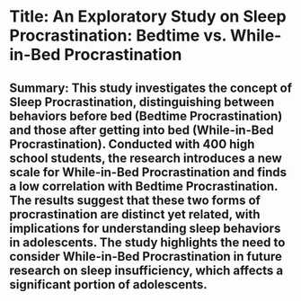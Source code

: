 # Title: An Exploratory Study on Sleep Procrastination: Bedtime vs. While-in-Bed Procrastination

## Summary: This study investigates the concept of Sleep Procrastination, distinguishing between behaviors before bed (Bedtime Procrastination) and those after getting into bed (While-in-Bed Procrastination). Conducted with 400 high school students, the research introduces a new scale for While-in-Bed Procrastination and finds a low correlation with Bedtime Procrastination. The results suggest that these two forms of procrastination are distinct yet related, with implications for understanding sleep behaviors in adolescents. The study highlights the need to consider While-in-Bed Procrastination in future research on sleep insufficiency, which affects a significant portion of adolescents.